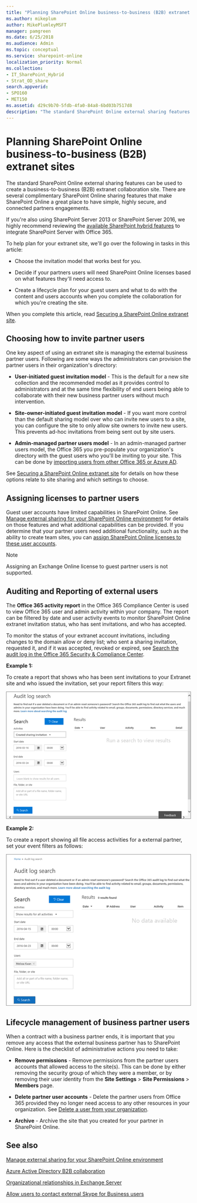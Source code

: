 ```yaml
---
title: "Planning SharePoint Online business-to-business (B2B) extranet sites"
ms.author: mikeplum
author: MikePlumleyMSFT
manager: pamgreen
ms.date: 6/25/2018
ms.audience: Admin
ms.topic: conceptual
ms.service: sharepoint-online
localization_priority: Normal
ms.collection:
- IT_SharePoint_Hybrid
- Strat_OD_share
search.appverid:
- SPO160
- MET150
ms.assetid: d29c9b70-5fdb-4fa0-84a8-6bd03b7517d8
description: "The standard SharePoint Online external sharing features can be used to create a business-to-business (B2B) extranet collaboration site. There are several complimentary SharePoint Online sharing features that make SharePoint Online a great place to have simple, highly secure, and connected partners engagements."
---
```


# Planning SharePoint Online business-to-business (B2B) extranet sites

The standard SharePoint Online external sharing features can be used to create a business-to-business (B2B) extranet collaboration site. There are several complimentary SharePoint Online sharing features that make SharePoint Online a great place to have simple, highly secure, and connected partners engagements.
  
If you're also using SharePoint Server 2013 or SharePoint Server 2016, we highly recommend reviewing the [available SharePoint hybrid features](https://support.office.com/article/4c89a95a-a58c-4fc1-974a-389d4f195383) to integrate SharePoint Server with Office 365. 
  
To help plan for your extranet site, we'll go over the following in tasks in this article:
  
- Choose the invitation model that works best for you.
    
- Decide if your partners users will need SharePoint Online licenses based on what features they'll need access to.
    
- Create a lifecycle plan for your guest users and what to do with the content and users accounts when you complete the collaboration for which you're creating the site.
    
When you complete this article, read [Securing a SharePoint Online extranet site](secure-extranet-site.md).
  
## Choosing how to invite partner users

One key aspect of using an extranet site is managing the external business partner users. Following are some ways the administrators can provision the partner users in their organization's directory:
  
- **User-initiated guest invitation model** - This is the default for a new site collection and the recommended model as it provides control to administrators and at the same time flexibility of end users being able to collaborate with their new business partner users without much intervention. 
    
- **Site-owner-initiated guest invitation model** - If you want more control than the default sharing model over who can invite new users to a site, you can configure the site to only allow site owners to invite new users. This prevents ad-hoc invitations from being sent out by site users. 
    
- **Admin-managed partner users model** - In an admin-managed partner users model, the Office 365 you pre-populate your organization's directory with the guest users who you'll be inviting to your site. This can be done by [importing users from other Office 365 or Azure AD](https://go.microsoft.com/fwlink/?linkid=2003563).
    
See [Securing a SharePoint Online extranet site](secure-extranet-site.md) for details on how these options relate to site sharing and which settings to choose. 
  
## Assigning licenses to partner users

Guest user accounts have limited capabilities in SharePoint Online. See [Manage external sharing for your SharePoint Online environment](external-sharing-overview.md) for details on those features and what additional capabilities can be provided. If you determine that your partner users need additional functionality, such as the ability to create team sites, you can [assign SharePoint Online licenses to these user accounts](/office365/admin/subscriptions-and-billing/assign-licenses-to-users).
  
> [!NOTE]
> Assigning an Exchange Online license to guest partner users is not supported. 
  
## Auditing and Reporting of external users

The **Office 365 activity report** in the Office 365 Compliance Center is used to view Office 365 user and admin activity within your company. The report can be filtered by date and user activity events to monitor SharePoint Online extranet invitation status, who has sent invitations, and who has accepted. 
  
To monitor the status of your extranet account invitations, including changes to the domain allow or deny list; who sent a sharing invitation, requested it, and if it was accepted, revoked or expired, see [Search the audit log in the Office 365 Security &amp; Compliance Center](/office365/securitycompliance/search-the-audit-log-in-security-and-compliance).
  
 **Example 1:**
  
To create a report that shows who has been sent invitations to your Extranet site and who issued the invitation, set your report filters this way:
  
![Office 365 Activity Report filtered for invitation creation](media/cead092c-9131-4e56-b22f-b06339e915e1.png)
  
 **Example 2:**
  
To create a report showing all file access activities for a external partner, set your event filters as follows:
  
![Office 365 Activity report showing all activity for an Extranet Partner](media/9034b1da-164e-49dd-ba58-9c1b471bc097.png)
  
## Lifecycle management of business partner users
<a name="LifeCycle"> </a>

When a contract with a business partner ends, it is important that you remove any access that the external business partner has to SharePoint Online. Here is the checklist of administrative actions you need to take:
  
- **Remove permissions** - Remove permissions from the partner users accounts that allowed access to the site(s). This can be done by either removing the security group of which they were a member, or by removing their user identity from the **Site Settings** \> **Site Permissions** \> **Members** page. 
    
- **Delete partner user accounts** - Delete the partner users from Office 365 provided they no longer need access to any other resources in your organization. See [Delete a user from your organization](/office365/admin/add-users/delete-a-user).
    
- **Archive** - Archive the site that you created for your partner in SharePoint Online. 
    
## See also
<a name="LifeCycle"> </a>

[Manage external sharing for your SharePoint Online environment](external-sharing-overview.md)
  
[Azure Active Directory B2B collaboration](https://go.microsoft.com/fwlink/?linkid=2003564)
  
[Organizational relationships in Exchange Server](https://go.microsoft.com/fwlink/?linkid=2003469)
  
[Allow users to contact external Skype for Business users](/SkypeForBusiness/set-up-skype-for-business-online/allow-users-to-contact-external-skype-for-business-users)

